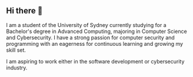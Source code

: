 ## Hi there 👋

<!--
**gordoly/gordoly** is a ✨ _special_ ✨ repository because its `README.md` (this file) appears on your GitHub profile.

Here are some ideas to get you started:

- 🔭 I’m currently working on ...
- 🌱 I’m currently learning ...
- 👯 I’m looking to collaborate on ...
- 🤔 I’m looking for help with ...
- 💬 Ask me about ...
- 📫 How to reach me: ...
- 😄 Pronouns: ...
- ⚡ Fun fact: ...
-->

I am a student of the University of Sydney currently studying for a Bachelor's degree in Advanced Computing, majoring in Computer Science and Cybersecurity. I have a strong passion for computer security and programming with an eagerness for continuous learning and growing my skill set.

I am aspiring to work either in the software development or cybersecurity industry.
